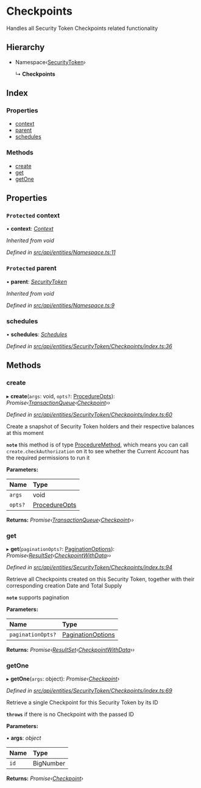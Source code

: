 # Checkpoints

Handles all Security Token Checkpoints related functionality

## Hierarchy

* Namespace‹[SecurityToken](securitytoken.md)›

  ↳ **Checkpoints**

## Index

### Properties

* [context](checkpoints.md#protected-context)
* [parent](checkpoints.md#protected-parent)
* [schedules](checkpoints.md#schedules)

### Methods

* [create](checkpoints.md#create)
* [get](checkpoints.md#get)
* [getOne](checkpoints.md#getone)

## Properties

### `Protected` context

• **context**: [_Context_](context.md)

_Inherited from void_

_Defined in_ [_src/api/entities/Namespace.ts:11_](https://github.com/PolymathNetwork/polymesh-sdk/blob/959efb76/src/api/entities/Namespace.ts#L11)

### `Protected` parent

• **parent**: [_SecurityToken_](securitytoken.md)

_Inherited from void_

_Defined in_ [_src/api/entities/Namespace.ts:9_](https://github.com/PolymathNetwork/polymesh-sdk/blob/959efb76/src/api/entities/Namespace.ts#L9)

### schedules

• **schedules**: [_Schedules_](schedules.md)

_Defined in_ [_src/api/entities/SecurityToken/Checkpoints/index.ts:36_](https://github.com/PolymathNetwork/polymesh-sdk/blob/959efb76/src/api/entities/SecurityToken/Checkpoints/index.ts#L36)

## Methods

### create

▸ **create**\(`args`: void, `opts?`: [ProcedureOpts](../interfaces/procedureopts.md)\): _Promise‹_[_TransactionQueue_](transactionqueue.md)_‹_[_Checkpoint_](checkpoint.md)_››_

_Defined in_ [_src/api/entities/SecurityToken/Checkpoints/index.ts:60_](https://github.com/PolymathNetwork/polymesh-sdk/blob/959efb76/src/api/entities/SecurityToken/Checkpoints/index.ts#L60)

Create a snapshot of Security Token holders and their respective balances at this moment

**`note`** this method is of type [ProcedureMethod](../interfaces/proceduremethod.md), which means you can call `create.checkAuthorization` on it to see whether the Current Account has the required permissions to run it

**Parameters:**

| Name | Type |
| :--- | :--- |
| `args` | void |
| `opts?` | [ProcedureOpts](../interfaces/procedureopts.md) |

**Returns:** _Promise‹_[_TransactionQueue_](transactionqueue.md)_‹_[_Checkpoint_](checkpoint.md)_››_

### get

▸ **get**\(`paginationOpts?`: [PaginationOptions](../interfaces/paginationoptions.md)\): _Promise‹_[_ResultSet_](../interfaces/resultset.md)_‹_[_CheckpointWithData_](../interfaces/checkpointwithdata.md)_››_

_Defined in_ [_src/api/entities/SecurityToken/Checkpoints/index.ts:94_](https://github.com/PolymathNetwork/polymesh-sdk/blob/959efb76/src/api/entities/SecurityToken/Checkpoints/index.ts#L94)

Retrieve all Checkpoints created on this Security Token, together with their corresponding creation Date and Total Supply

**`note`** supports pagination

**Parameters:**

| Name | Type |
| :--- | :--- |
| `paginationOpts?` | [PaginationOptions](../interfaces/paginationoptions.md) |

**Returns:** _Promise‹_[_ResultSet_](../interfaces/resultset.md)_‹_[_CheckpointWithData_](../interfaces/checkpointwithdata.md)_››_

### getOne

▸ **getOne**\(`args`: object\): _Promise‹_[_Checkpoint_](checkpoint.md)_›_

_Defined in_ [_src/api/entities/SecurityToken/Checkpoints/index.ts:69_](https://github.com/PolymathNetwork/polymesh-sdk/blob/959efb76/src/api/entities/SecurityToken/Checkpoints/index.ts#L69)

Retrieve a single Checkpoint for this Security Token by its ID

**`throws`** if there is no Checkpoint with the passed ID

**Parameters:**

▪ **args**: _object_

| Name | Type |
| :--- | :--- |
| `id` | BigNumber |

**Returns:** _Promise‹_[_Checkpoint_](checkpoint.md)_›_


